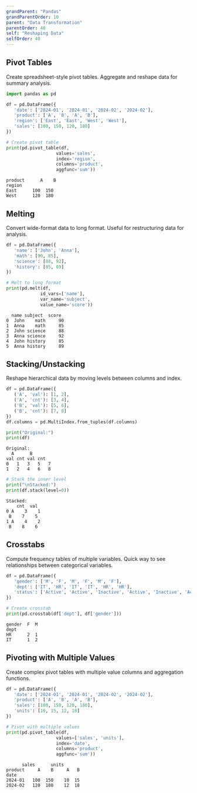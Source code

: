 ```yaml
---
grandParent: "Pandas"
grandParentOrder: 10
parent: "Data Transformation"
parentOrder: 40
self: "Reshaping Data"
selfOrder: 40
---
```


## Pivot Tables
Create spreadsheet-style pivot tables. Aggregate and reshape data for summary analysis.

```python
import pandas as pd

df = pd.DataFrame({
   'date': ['2024-01', '2024-01', '2024-02', '2024-02'],
   'product': ['A', 'B', 'A', 'B'],
   'region': ['East', 'East', 'West', 'West'],
   'sales': [100, 150, 120, 180]
})

# Create pivot table
print(pd.pivot_table(df, 
                   values='sales', 
                   index='region',
                   columns='product',
                   aggfunc='sum'))
```
```output
product      A    B
region            
East      100  150
West      120  180
```

## Melting
Convert wide-format data to long format. Useful for restructuring data for analysis.

```python
df = pd.DataFrame({
   'name': ['John', 'Anna'],
   'math': [90, 85],
   'science': [88, 92],
   'history': [85, 89]
})

# Melt to long format
print(pd.melt(df, 
             id_vars=['name'],
             var_name='subject',
             value_name='score'))
```
```output
  name subject  score
0  John    math     90
1  Anna    math     85
2  John science     88
3  Anna science     92
4  John history     85
5  Anna history     89
```

## Stacking/Unstacking
Reshape hierarchical data by moving levels between columns and index.

```python
df = pd.DataFrame({
   ('A', 'val'): [1, 2],
   ('A', 'cnt'): [3, 4],
   ('B', 'val'): [5, 6],
   ('B', 'cnt'): [7, 8]
})
df.columns = pd.MultiIndex.from_tuples(df.columns)

print("Original:")
print(df)
```
```output
Original:
  A      B    
val cnt val cnt
0   1   3   5   7
1   2   4   6   8
```

```python
# Stack the inner level
print("\nStacked:")
print(df.stack(level=0))
```
```output
Stacked:
    cnt  val
0 A    3    1
 B    7    5
1 A    4    2
 B    8    6
```

## Crosstabs
Compute frequency tables of multiple variables. Quick way to see relationships between categorical variables.

```python
df = pd.DataFrame({
   'gender': ['M', 'F', 'M', 'F', 'M', 'F'],
   'dept': ['IT', 'HR', 'IT', 'IT', 'HR', 'HR'],
   'status': ['Active', 'Active', 'Inactive', 'Active', 'Inactive', 'Active']
})

# Create crosstab
print(pd.crosstab(df['dept'], df['gender']))
```
```output
gender  F  M
dept        
HR      2  1
IT      1  2
```

## Pivoting with Multiple Values
Create complex pivot tables with multiple value columns and aggregation functions.

```python
df = pd.DataFrame({
   'date': ['2024-01', '2024-01', '2024-02', '2024-02'],
   'product': ['A', 'B', 'A', 'B'],
   'sales': [100, 150, 120, 180],
   'units': [10, 15, 12, 18]
})

# Pivot with multiple values
print(pd.pivot_table(df,
                   values=['sales', 'units'],
                   index='date',
                   columns='product',
                   aggfunc='sum'))
```
```output
      sales      units    
product     A    B     A   B
date                        
2024-01   100  150    10  15
2024-02   120  180    12  18
```